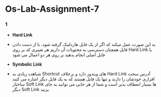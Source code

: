 # Os-Lab-Assignment-7


### 1
- **Hard Link**
- به این صورت عمل میکند که اگر از یک فایل هاردلینک گرفته شود، با از دست دادن فایل همچنان دسترسی به محتویات آن داریم هر تغییری که بر روی Hard Link یا فایل اصلی انجام بدهید بر روی هر دو اعمال می شود

- **Symbolic Link**
- شباهت زیادی به Shortcut های ویندوز دارد و برخلاف Hard Link آدرس سخت افزاری خودشان را دارند و تنها یک فایل هستند که به یک فایل دیگر اشاره می کنند ساختار Soft Link ها بسیار انعطاف پذیر است و شما از هر جایی می توانید به جای دیگر Soft Link بزنید 
